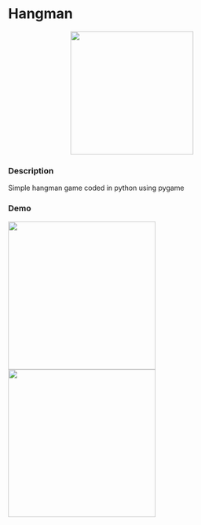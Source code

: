 # Hangman

<p align="center"><img src=https://github.com/connorjchen/Hangman/blob/master/hangmanLogo.ico width=250 /></p>

### Description

Simple hangman game coded in python using pygame

### Demo

<p float="left">
  <img src="https://github.com/joshuakguo/culaundry-ios/blob/689d1aa0f8b7536146e49c93962674fbec938aaf/Assets/gif2.gif" width="300" />
  <img src="https://github.com/joshuakguo/culaundry-ios/blob/689d1aa0f8b7536146e49c93962674fbec938aaf/Assets/gif1.gif" width="300" /> 
</p>
